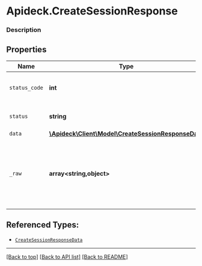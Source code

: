 # Apideck.CreateSessionResponse

### Description

## Properties
Name | Type | Description | Notes
------------ | ------------- | ------------- | -------------
`status_code` | **int** | HTTP Response Status Code | 
`status` | **string** | HTTP Response Status | 
`data` | [**\Apideck\Client\Model\CreateSessionResponseData**](CreateSessionResponseData.md) |  | 
`_raw` | **array&lt;string,object&gt;** | Raw response from the integration when raw=true query param is provided | [optional] 





## Referenced Types:


* [`CreateSessionResponseData`](CreateSessionResponseData.md)


---

[[Back to top]](#) [[Back to API list]](../../../../README.md#documentation-for-api-endpoints) [[Back to README]](../../../../README.md)


